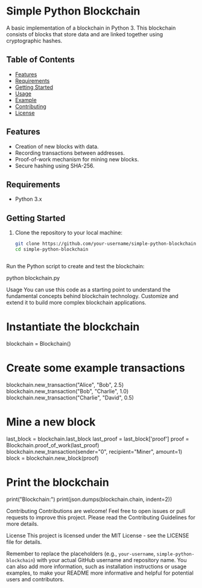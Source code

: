 # Simple Python Blockchain

A basic implementation of a blockchain in Python 3. This blockchain consists of blocks that store data and are linked together using cryptographic hashes.

## Table of Contents

- [Features](#features)
- [Requirements](#requirements)
- [Getting Started](#getting-started)
- [Usage](#usage)
- [Example](#example)
- [Contributing](#contributing)
- [License](#license)

## Features

- Creation of new blocks with data.
- Recording transactions between addresses.
- Proof-of-work mechanism for mining new blocks.
- Secure hashing using SHA-256.

## Requirements

- Python 3.x

## Getting Started

1. Clone the repository to your local machine:

   ```bash
   git clone https://github.com/your-username/simple-python-blockchain.git
   cd simple-python-blockchain



Run the Python script to create and test the blockchain:

python blockchain.py

Usage
You can use this code as a starting point to understand the fundamental concepts behind blockchain technology. Customize and extend it to build more complex blockchain applications.

# Instantiate the blockchain
blockchain = Blockchain()

# Create some example transactions
blockchain.new_transaction("Alice", "Bob", 2.5)
blockchain.new_transaction("Bob", "Charlie", 1.0)
blockchain.new_transaction("Charlie", "David", 0.5)

# Mine a new block
last_block = blockchain.last_block
last_proof = last_block['proof']
proof = Blockchain.proof_of_work(last_proof)
blockchain.new_transaction(sender="0", recipient="Miner", amount=1)
block = blockchain.new_block(proof)

# Print the blockchain
print("Blockchain:")
print(json.dumps(blockchain.chain, indent=2))

Contributing
Contributions are welcome! Feel free to open issues or pull requests to improve this project. Please read the Contributing Guidelines for more details.

License
This project is licensed under the MIT License - see the LICENSE file for details.

Remember to replace the placeholders (e.g., `your-username`, `simple-python-blockchain`) with your actual GitHub username and repository name. You can also add more information, such as installation instructions or usage examples, to make your README more informative and helpful for potential users and contributors.






